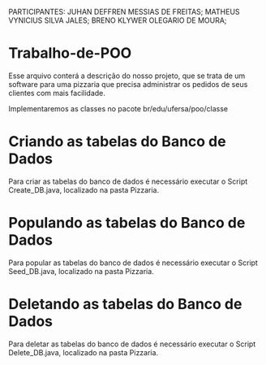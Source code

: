 PARTICIPANTES:
JUHAN DEFFREN MESSIAS DE FREITAS;
MATHEUS VYNICIUS SILVA JALES;
BRENO KLYWER OLEGARIO DE MOURA;

# Trabalho-de-POO
Esse arquivo conterá a descrição do nosso projeto, que se trata de um software para uma pizzaria que precisa administrar os pedidos de seus clientes com mais facilidade.

Implementaremos as classes no pacote br/edu/ufersa/poo/classe

# Criando as tabelas do Banco de Dados
Para criar as tabelas do banco de dados é necessário executar o Script Create_DB.java, localizado na pasta Pizzaria.

# Populando as tabelas do Banco de Dados
Para popular as tabelas do banco de dados é necessário executar o Script Seed_DB.java, localizado na pasta Pizzaria.

# Deletando as tabelas do Banco de Dados
Para deletar as tabelas do banco de dados é necessário executar o Script Delete_DB.java, localizado na pasta Pizzaria.
